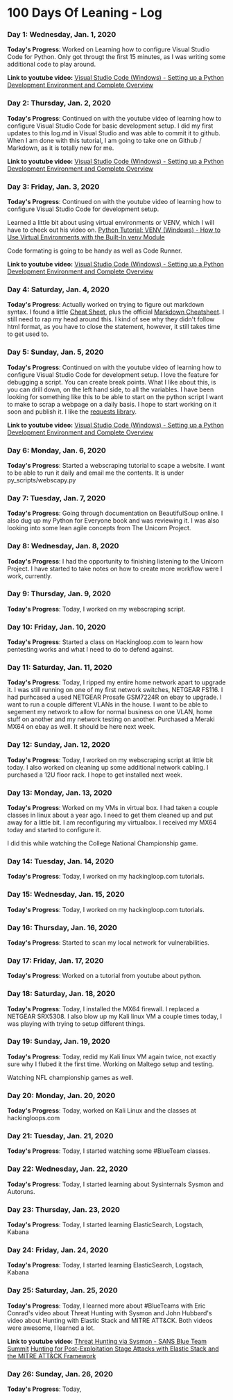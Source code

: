 # 100 Days Of Leaning - Log

### Day 1: Wednesday, Jan. 1, 2020

**Today's Progress**: Worked on Learning how to configure Visual Studio Code for Python.  Only got througt the first 15 minutes, as I was writing some additional code to play around.

**Link to youtube video:** [Visual Studio Code (Windows) - Setting up a Python Development Environment and Complete Overview](https://www.youtube.com/watch?v=-nh9rCzPJ20)

### Day 2: Thursday, Jan. 2, 2020

**Today's Progress**: 
Continued on with the youtube video of learning how to configure Visual Studio Code for basic development setup.  I did my first updates to this log.md in Visual Studio and was able to commit it to github. When I am done with this tutorial, I am going to take one on Github / Markdown, as it is totally new for me.

**Link to youtube video:** [Visual Studio Code (Windows) - Setting up a Python Development Environment and Complete Overview](https://www.youtube.com/watch?v=-nh9rCzPJ20)

### Day 3: Friday, Jan. 3, 2020

**Today's Progress**: 
Continued on with the youtube video of learning how to configure Visual Studio Code for development setup. 

Learned a little bit about using virtual environments or VENV, which I will have to check out his video on. [Python Tutorial: VENV (Windows) - How to Use Virtual Environments with the Built-In venv Module](https://www.youtube.com/watch?v=APOPm01BVrk)

Code formating is going to be handy as well as Code Runner.

**Link to youtube video:** [Visual Studio Code (Windows) - Setting up a Python Development Environment and Complete Overview](https://www.youtube.com/watch?v=-nh9rCzPJ20)

### Day 4: Saturday, Jan. 4, 2020

**Today's Progress**: 
Actually worked on trying to figure out markdown syntax. I found a little [Cheat Sheet](https://guides.github.com/pdfs/markdown-cheatsheet-online.pdf), plus the official [Markdown Cheatsheet](https://www.markdownguide.org/cheat-sheet/). I still need to rap my head around this.  I kind of see why they didn't follow html format, as you have to close the statement, however, it still takes time to get used to.

### Day 5: Sunday, Jan. 5, 2020

**Today's Progress**: 
Continued on with the youtube video of learning how to configure Visual Studio Code for development setup.  I love the feature for debugging a script. You can create break points. What I like about this, is you can drill down, on the left hand side, to all the variables. I have been looking for something like this to be able to start on the python script I want to make to scrap a webpage on a daily basis. I hope to start working on it soon and publish it.  I like the [requests library](https://requests.readthedocs.io/en/master/).

**Link to youtube video:** [Visual Studio Code (Windows) - Setting up a Python Development Environment and Complete Overview](https://www.youtube.com/watch?v=-nh9rCzPJ20)

### Day 6: Monday, Jan. 6, 2020

**Today's Progress**: 
Started a webscraping tutorial to scape a website. I want to be able to run it daily and email me the contents. It is under py_scripts/webscapy.py

### Day 7: Tuesday, Jan. 7, 2020

**Today's Progress**: 
Going through documentation on BeautifulSoup online. I also dug up my Python for Everyone book and was reviewing it.  I was also looking into some lean agile concepts from The Unicorn Project.

### Day 8: Wednesday, Jan. 8, 2020

**Today's Progress**: 
I had the opportunity to finishing listening to the Unicorn Project. I have started to take notes on how to create more workflow were I work, currently.

### Day 9: Thursday, Jan. 9, 2020

**Today's Progress**: 
Today, I worked on my webscraping script. 

### Day 10: Friday, Jan. 10, 2020

**Today's Progress**: 
Started a class on Hackingloop.com to learn how pentesting works and what I need to do to defend against. 

### Day 11: Saturday, Jan. 11, 2020

**Today's Progress**: 
Today, I ripped my entire home network apart to upgrade it. I was still running on one of my first network switches, NETGEAR FS116. I had purhcased a used NETGEAR Prosafe GSM7224R on ebay to upgrade. I want to run a couple different VLANs in the house. I want to be able to segement my network to allow for normal business on one VLAN, home stuff on another and my network testing on another.  Purchased a Meraki MX64 on ebay as well. It should be here next week. 

### Day 12: Sunday, Jan. 12, 2020

**Today's Progress**: 
Today, I worked on my webscraping script at little bit today. I also worked on cleaning up some additional network cabling. I purchased a 12U floor rack. I hope to get installed next week.

### Day 13: Monday, Jan. 13, 2020

**Today's Progress**: 
Worked on my VMs in virtual box. I had taken a couple classes in linux about a year ago. I need to get them cleaned up and put away for a little bit. I am reconfiguring my virtualbox. I received my MX64 today and started to configure it.

I did this while watching the College National Championship game.

### Day 14: Tuesday, Jan. 14, 2020

**Today's Progress**: 
Today, I worked on my hackingloop.com tutorials.

### Day 15: Wednesday, Jan. 15, 2020

**Today's Progress**: 
Today, I worked on my hackingloop.com tutorials.

### Day 16: Thursday, Jan. 16, 2020

**Today's Progress**: 
Started to scan my local network for vulnerabilities. 

### Day 17: Friday, Jan. 17, 2020

**Today's Progress**: 
Worked on a tutorial from youtube about python.

### Day 18: Saturday, Jan. 18, 2020

**Today's Progress**: 
Today, I installed the MX64 firewall. I replaced a NETGEAR SRX5308. I also blow up my Kali linux VM a couple times today, I was playing with trying to setup different things.

### Day 19: Sunday, Jan. 19, 2020

**Today's Progress**: 
Today, redid my Kali linux VM again twice, not exactly sure why I flubed it the first time.  Working on Maltego setup and testing. 

Watching NFL championship games as well.

### Day 20: Monday, Jan. 20, 2020

**Today's Progress**: 
Today, worked on Kali Linux and the classes at hackingloops.com

### Day 21: Tuesday, Jan. 21, 2020

**Today's Progress**: 
Today, I started watching some #BlueTeam classes.

### Day 22: Wednesday, Jan. 22, 2020

**Today's Progress**: 
Today, I started learning about Sysinternals Sysmon and Autoruns. 

### Day 23: Thursday, Jan. 23, 2020

**Today's Progress**: 
Today, I started learning ElasticSearch, Logstach, Kabana

### Day 24: Friday, Jan. 24, 2020

**Today's Progress**: 
Today, I started learning ElasticSearch, Logstach, Kabana

### Day 25: Saturday, Jan. 25, 2020

**Today's Progress**: 
Today, I learned more about #BlueTeams with Eric Conrad's video about Threat Hunting with Sysmon and John Hubbard's video about Hunting with Elastic Stack and MITRE ATT&CK.  Both videos were awesome, I learned a lot.

**Link to youtube video:** 
[Threat Hunting via Sysmon - SANS Blue Team Summit](https://youtu.be/7dEfKn70HCI)
[Hunting for Post-Exploitation Stage Attacks with Elastic Stack and the MITRE ATT&CK Framework](https://youtu.be/PdCQChYrxXg)

### Day 26: Sunday, Jan. 26, 2020

**Today's Progress**: 
Today, 

